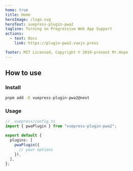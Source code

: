 ```yaml
---
home: true
title: Home
heroImage: /logo.svg
heroText: vuepress-plugin-pwa2
tagline: Turning on Progressive Web App Support
actions:
  - text: Docs
    link: https://plugin-pwa2.vuejs.press

footer: MIT Licensed, Copyright © 2019-present Mr.Hope
---
```


## How to use

### Install

```bash
pnpm add -D vuepress-plugin-pwa2@next
```

### Usage

```ts
// .vuepress/config.ts
import { pwaPlugin } from "vuepress-plugin-pwa2";

export default {
  plugins: [
    pwaPlugin({
      // your options
    }),
  ],
};
```

